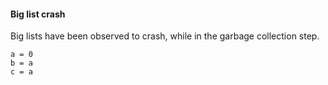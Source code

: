 #### Big list crash

Big lists have been observed to crash, while in the garbage collection step.

```unison
a = 0
b = a
c = a
```
